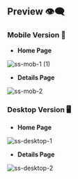 ## Preview :eye_speech_bubble:

### Mobile Version :iphone:

- **Home Page**

![ss-mob-1 (1)](https://github.com/user-attachments/assets/3187f3ad-eb85-4ef0-a8ae-42baafd1bcff)



- **Details Page**

![ss-mob-2](https://github.com/user-attachments/assets/1a588d4e-79cb-4936-81fe-f6a3d3e13246)


### Desktop Version :desktop_computer:

- **Home Page**

![ss-desktop-1](https://github.com/user-attachments/assets/c56122a4-f20e-462b-a40d-b343b17686d6)


- **Details Page**

![ss-desktop-2](https://github.com/user-attachments/assets/dacf26a8-b46b-4687-b211-71c2b5c9166e)



